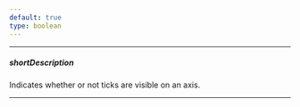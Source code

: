 ```yaml
---
default: true
type: boolean
---
```

---
##### shortDescription
Indicates whether or not ticks are visible on an axis.

---
